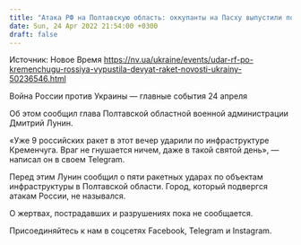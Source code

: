 ```yaml
---
title: "Атака РФ на Полтавскую область: оккупанты на Пасху выпустили по Кременчугу уже девять ракет — глава ОВА"
date: Sun, 24 Apr 2022 21:54:00 +0300
draft: false
---
```

Источник: Новое Время https://nv.ua/ukraine/events/udar-rf-po-kremenchugu-rossiya-vypustila-devyat-raket-novosti-ukrainy-50236546.html


 Война России против Украины — главные события 24 апреля

 Об этом сообщил глава Полтавской областной военной администрации Дмитрий Лунин.

«Уже 9 российских ракет в этот вечер ударили по инфраструктуре Кременчуга. Враг не гнушается ничем, даже в такой святой день», — написал он в своем Telegram.

Перед этим Лунин сообщил о пяти ракетных ударах по объектам инфраструктуры в Полтавской области. Город, который подвергся атакам России, не назывался.

О жертвах, пострадавших и разрушениях пока не сообщается.

Присоединяйтесь к нам в соцсетях Facebook, Telegram и Instagram.
